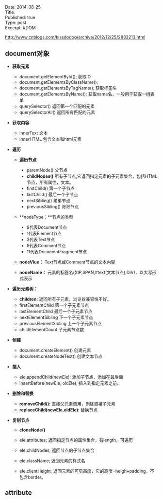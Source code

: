 Date: 2014-08-25  
Title:   
Published: true  
Type: post  
Excerpt: 
#DOM


http://www.cnblogs.com/kissdodog/archive/2012/12/25/2833213.html
  
## document对象

* **获取元素**

	* document.getElementById(); 获取ID
	* document.getElementsByClassName();
	* document.getElementsByTagName();  获取标签名
	* document.getElementsByName();   获取name名，一般用于获取一组表单  
	* querySelector() 返回第一个匹配的元素
	* querySelectorAll()  返回所有匹配的元素
	
* **获取内容**

	* innerText  文本
	* innerHTML  包含文本和html元素


* **遍历**

	* **遍历节点**
	
		* parentNode() 父节点
		* **childNodes()** 所有子节点,它返回指定元素的子元素集合，包括HTML节点，所有属性，文本。
		* firstChild()  第一个子节点
		* lastChild()  最后一个子节点
		* nextSibling()  弟弟节点
		* previousSibling()  哥哥节点
	

	* **nodeType：**节点的类型    
	
		* 9代表Document节点
		* 1代表Element节点
		* 3代表Text节点
		* 8代表Comment节点
		* 11代表DocumentFragment节点
		
	* **nodeVlue：**    Text节点或Comment节点的文本内容
	* **nodeName：**    元素的标签名(如P,SPAN,#text(文本节点),DIV)，以大写形式表示


* **遍历元素树：**

	* **children:** 返回所有子元素，浏览器兼容性不好。
	* firstElementChild  第一个子元素节点
	* lastElementChild  最后一个子元素节点
	* nextElementSibling  下一个子元素节点
	* previousElementSibling  上一个子元素节点
	* childElementCount  子元素节点数

* **创建**

	* document.createElement() 创建元素
	* document.createNodeText()  创建文本节点


* **插入**

	* ele.appendChild(newEle);  添加子节点，添加在最后面
	* insertBefore(newEle, oldEle);  插入到指定元素之前。
	
* **删除和替换**
	
	* **removeChild():**  直接父元素调用，删除直接子元素
	* **replaceChild(newEle,oldEle):**  替换节点
	
* **复制节点**

	* **cloneNode()**

	
	
	* ele.attributes;   返回指定节点的属性集合，有length，可遍历
	* ele.childNodes;   返回节点的子节点集合
	* ele.className;   返回元素的样式名
	* ele.clientHeight;  返回元素的可见高度，它的高度=heigh+padding，不包含border。
 

## attribute



